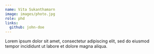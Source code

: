 ```yaml
---
name: Vita Sukanthamarn
image: images/photo.jpg
role: phd
links:
  github: john-doe
---
```


Lorem ipsum dolor sit amet, consectetur adipiscing elit, sed do eiusmod tempor incididunt ut labore et dolore magna aliqua.
